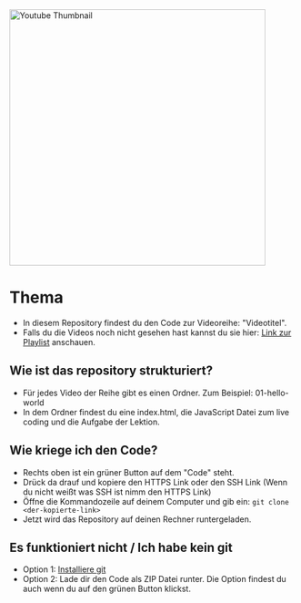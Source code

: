<img src="https://github.com/SchreibCode/<repository-name>/blob/main/img/<img-name>" width="450" alt="Youtube Thumbnail"/>

# Thema

- In diesem Repository findest du den Code zur Videoreihe: "Videotitel".
- Falls du die Videos noch nicht gesehen hast kannst du sie hier: 
[Link zur Playlist](https://www.youtube.com) anschauen.

## Wie ist das repository strukturiert?
- Für jedes Video der Reihe gibt es einen Ordner. Zum Beispiel: 01-hello-world
- In dem Ordner findest du eine index.html, die JavaScript Datei zum live coding und die Aufgabe der Lektion. 

## Wie kriege ich den Code?

- Rechts oben ist ein grüner Button auf dem "Code" steht.
- Drück da drauf und kopiere den HTTPS Link oder den SSH Link (Wenn du nicht weißt was SSH ist nimm den HTTPS Link)
- Öffne die Kommandozeile auf deinem Computer und gib ein: ```git clone <der-kopierte-link>```
- Jetzt wird das Repository auf deinen Rechner runtergeladen. 

## Es funktioniert nicht / Ich habe kein git

-   Option 1: [Installiere git](https://www.atlassian.com/de/git/tutorials/install-git)
-   Option 2: Lade dir den Code als ZIP Datei runter. Die Option findest du auch wenn du auf den grünen Button klickst.
